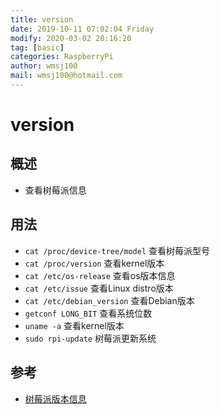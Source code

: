```yaml
---
title: version
date: 2019-10-11 07:02:04 Friday
modify: 2020-03-02 20:16:20 
tag: [basic]
categories: RaspberryPi
author: wmsj100
mail: wmsj100@hotmail.com
---
```


# version

## 概述

- 查看树莓派信息

## 用法

- `cat /proc/device-tree/model` 查看树莓派型号
- `cat /proc/version` 查看kernel版本
- `cat /etc/os-release` 查看os版本信息
- `cat /etc/issue` 查看Linux distro版本
- `cat /etc/debian_version` 查看Debian版本
- `getconf LONG_BIT` 查看系统位数
- `uname -a` 查看kernel版本
- `sudo rpi-update` 树莓派更新系统

## 参考
- [树莓派版本信息](https://www.cnblogs.com/ahuo/p/11039451.html)

